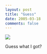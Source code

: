 ```yaml
---
layout: post
title: "Guess"
date: 2005-03-18
comments: false
---
```

![](http://matthew.loar.name/blog/uploads/MacGyver.jpg)



Guess what I got?
